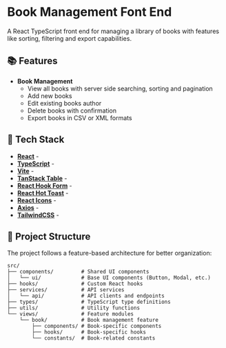 # Book Management Font End

A React TypeScript front end for managing a library of books with features like sorting, filtering and export capabilities.

## 📚 Features

- **Book Management**
  - View all books with server side searching, sorting and pagination
  - Add new books
  - Edit existing books author
  - Delete books with confirmation
  - Export books in CSV or XML formats

## 🔧 Tech Stack

- **[React](https://react.dev/)** -
- **[TypeScript](https://www.typescriptlang.org/docs/)** -
- **[Vite](https://vitejs.dev/guide/)** -
- **[TanStack Table](https://tanstack.com/table/latest/docs/introduction)** -
- **[React Hook Form](https://react-hook-form.com/get-started)** -
- **[React Hot Toast](https://react-hot-toast.com/docs)** -
- **[React Icons](https://react-icons.github.io/react-icons/)** -
- **[Axios](https://axios-http.com/docs/intro)** -
- **[TailwindCSS](https://tailwindcss.com/docs)** -

## 📁 Project Structure

The project follows a feature-based architecture for better organization:

```
src/
├── components/         # Shared UI components
│   └── ui/             # Base UI components (Button, Modal, etc.)
├── hooks/              # Custom React hooks
├── services/           # API services
│   └── api/            # API clients and endpoints
├── types/              # TypeScript type definitions
├── utils/              # Utility functions
└── views/              # Feature modules
    └── book/           # Book management feature
        ├── components/ # Book-specific components
        ├── hooks/      # Book-specific hooks
        └── constants/  # Book-related constants
```